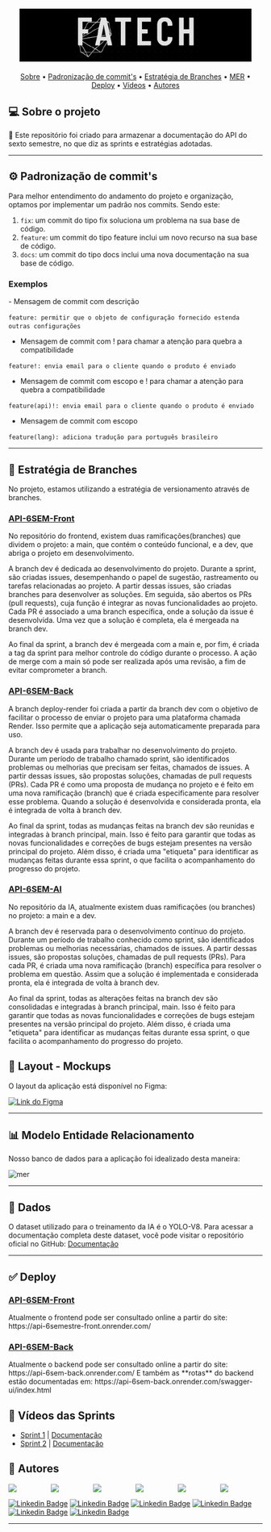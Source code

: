 <h4 align="center"> 
	<img alt="Logo Fatech" title="#Fatech" src="https://github.com/4-Fatech/API-6SEM-Front/blob/main/public/logo.png" />
</h4>
<p align="center">
	<a href="#-sobre-o-projeto">Sobre</a> •
	<a href="#-Padronização-de-commit's">Padronização de commit's</a> •
	<a href="#-Estratégia-de-Branches">Estratégia de Branches</a> •
	<a href="#-Modelo-Entidade-Relacionamento">MER</a> •
	<a href="#-Deploy">Deploy</a> •
	<a href="#-Vídeos-das-Sprints">Vídeos</a> • 
	<a href="#-Autores">Autores</a>
</p>

## 💻 Sobre o projeto

🚀 Este repositório foi criado para armazenar a documentação do API do sexto semestre, no que diz as sprints e estratégias adotadas.

---

## ⚙️ Padronização de commit's

Para melhor entendimento do andamento do projeto e organização, optamos por implementar um padrão nos commits. Sendo este:

1. ```fix```: um commit do tipo fix soluciona um problema na sua base de código.
2. ```feature```: um commit do tipo feature inclui um novo recurso na sua base de código.
3. ```docs```: um commit do tipo docs inclui uma nova documentação na sua base de código.

<h3>Exemplos</h3>
- Mensagem de commit com descrição

```feature: permitir que o objeto de configuração fornecido estenda outras configurações```

- Mensagem de commit com ! para chamar a atenção para quebra a compatibilidade
  
```feature!: envia email para o cliente quando o produto é enviado```

- Mensagem de commit com escopo e ! para chamar a atenção para quebra a compatibilidade

```feature(api)!: envia email para o cliente quando o produto é enviado```

- Mensagem de commit com escopo

```feature(lang): adiciona tradução para português brasileiro```

---

## 🌲 Estratégia de Branches
No projeto, estamos utilizando a estratégia de versionamento através de branches.

<h3><a href="https://github.com/4-Fatech/API-6SEM-Front">API-6SEM-Front</a></h3>
No repositório do frontend, existem duas ramificações(branches) que dividem o projeto: a main, que contém o conteúdo funcional, e a dev, que abriga o projeto em desenvolvimento.

A branch dev é dedicada ao desenvolvimento do projeto. Durante a sprint, são criadas issues, desempenhando o papel de sugestão, rastreamento ou tarefas relacionadas ao projeto. A partir dessas issues, são criadas branches para desenvolver as soluções. Em seguida, são abertos os PRs (pull requests), cuja função é integrar as novas funcionalidades ao projeto. Cada PR é associado a uma branch específica, onde a solução da issue é desenvolvida. Uma vez que a solução é completa, ela é mergeada na branch dev.

Ao final da sprint, a branch dev é mergeada com a main e, por fim, é criada a tag da sprint para melhor controle do código durante o processo. A ação de merge com a main só pode ser realizada após uma revisão, a fim de evitar comprometer a branch.

<h3><a href="https://github.com/4-Fatech/API-6SEM-Back">API-6SEM-Back</a></h3>
A branch deploy-render foi criada a partir da branch dev com o objetivo de facilitar o processo de enviar o projeto para uma plataforma chamada Render. Isso permite que a aplicação seja automaticamente preparada para uso.

A branch dev é usada para trabalhar no desenvolvimento do projeto. Durante um período de trabalho chamado sprint, são identificados problemas ou melhorias que precisam ser feitas, chamados de issues. A partir dessas issues, são propostas soluções, chamadas de pull requests (PRs). Cada PR é como uma proposta de mudança no projeto e é feito em uma nova ramificação (branch) que é criada especificamente para resolver esse problema. Quando a solução é desenvolvida e considerada pronta, ela é integrada de volta à branch dev.

Ao final da sprint, todas as mudanças feitas na branch dev são reunidas e integradas à branch principal, main. Isso é feito para garantir que todas as novas funcionalidades e correções de bugs estejam presentes na versão principal do projeto. Além disso, é criada uma "etiqueta" para identificar as mudanças feitas durante essa sprint, o que facilita o acompanhamento do progresso do projeto.

<h3><a href="https://github.com/4-Fatech/API-6SEM-AI">API-6SEM-AI</a></h3>
No repositório da IA, atualmente existem duas ramificações (ou branches) no projeto: a main e a dev.

A branch dev é reservada para o desenvolvimento contínuo do projeto. Durante um período de trabalho conhecido como sprint, são identificados problemas ou melhorias necessárias, chamados de issues. A partir dessas issues, são propostas soluções, chamadas de pull requests (PRs). Para cada PR, é criada uma nova ramificação (branch) específica para resolver o problema em questão. Assim que a solução é implementada e considerada pronta, ela é integrada de volta à branch dev.

Ao final da sprint, todas as alterações feitas na branch dev são consolidadas e integradas à branch principal, main. Isso é feito para garantir que todas as novas funcionalidades e correções de bugs estejam presentes na versão principal do projeto. Além disso, é criada uma "etiqueta" para identificar as mudanças feitas durante essa sprint, o que facilita o acompanhamento do progresso do projeto.

## 🎨 Layout - Mockups

O layout da aplicação está disponível no Figma:

<a href="https://www.figma.com/file/npSn8yHa7ta2qVyJdPwHPE/API-6%C2%BA?type=design&node-id=0-1&mode=design">
  <img alt="Link do Figma" src="https://img.shields.io/badge/Acessar%20Layout%20-Figma-%2304D361">
</a>

---

## 📊 Modelo Entidade Relacionamento

Nosso banco de dados para a aplicação foi idealizado desta maneira:

![mer](https://github.com/4-Fatech/API-6SEM-Docs/assets/89141910/d75d59ca-b66e-4e7d-bfc8-65d0365aebac)

---

## 💾 Dados
O dataset utilizado para o treinamento da IA é o YOLO-V8. Para acessar a documentação completa deste dataset, você pode visitar o repositório oficial no GitHub: [Documentação](https://github.com/autogyro/yolo-V8)

---

## ✅ Deploy
<h3><a href="https://github.com/4-Fatech/API-6SEM-Front">API-6SEM-Front</a></h3>
Atualmente o frontend pode ser consultado online a partir do site: https://api-6semestre-front.onrender.com/

<h3><a href="https://github.com/4-Fatech/API-6SEM-Back">API-6SEM-Back</a></h3>
Atualmente o backend pode ser consultado online a partir do site: https://api-6sem-back.onrender.com/
E também as **rotas** do backend estão documentadas em: https://api-6sem-back.onrender.com/swagger-ui/index.html

## 🎥 Vídeos das Sprints
 - [Sprint 1](https://drive.google.com/drive/folders/1Z6rl5nGkvD1bf-cNF6al9NBHzDnzO9gJ) | [Documentação](https://github.com/4-Fatech/API-6SEM-Docs/tree/main/Sprint%201#-dordefinition-of-ready)
 - [Sprint 2](https://drive.google.com/drive/folders/1B8nYwbInOF46-7qFyKalrwvfCMf-SMRP) | [Documentação](https://github.com/4-Fatech/API-6SEM-Docs/blob/main/Sprint%202/README.md#-dordefinition-of-ready)

## 🦸 Autores
<div style="display: flex; justify-content: center;align-items: center;">
 <img src="https://github.com/New-Tomorrow.png" width="100px"></img>
 <img src="https://github.com/Antonio-Barbosa.png" width="100px"></img>
 <img src="https://github.com/brunadias3.png" width="100px"></img>
 <img src="https://github.com/dsslleagion.png" width="100px"></img>
 <img src="https://github.com/Evertonrwr.png" width="100px"></img>
 <img src="https://github.com/Gabriel-Coutinho0.png" width="100px"></img>
</div>

[![Linkedin Badge](https://img.shields.io/badge/-AndréRibeiro-blue?style=flat-square&logo=Linkedin&logoColor=white&link=https://www.linkedin.com/in/andre-ramos-ribeiro-320621226/)](https://www.linkedin.com/in/andre-ramos-ribeiro-320621226/)
[![Linkedin Badge](https://img.shields.io/badge/-AntônioMarcelo-blue?style=flat-square&logo=Linkedin&logoColor=white&link=https://www.linkedin.com/in/antonio-marcelo-9a5b68181)](https://www.linkedin.com/in/antonio-marcelo-9a5b68181)
[![Linkedin Badge](https://img.shields.io/badge/-BrunaDias-blue?style=flat-square&logo=Linkedin&logoColor=white&link=www.linkedin.com/in/brunadias3)](https://www.linkedin.com/in/brunadias3)
[![Linkedin Badge](https://img.shields.io/badge/-DionísioLeão-blue?style=flat-square&logo=Linkedin&logoColor=white&link=https://www.linkedin.com/in/dionisio-samuel-dos-santos-le%C3%A3o-616848226/)](https://www.linkedin.com/in/dionisio-samuel-dos-santos-le%C3%A3o-616848226/)
[![Linkedin Badge](https://img.shields.io/badge/-EvertonRicardo-blue?style=flat-square&logo=Linkedin&logoColor=white&link=https://www.linkedin.com/in/everton-rocha-1a456b20b)](https://www.linkedin.com/in/everton-rocha-1a456b20b)
[![Linkedin Badge](https://img.shields.io/badge/-GabrielCoutinho-blue?style=flat-square&logo=Linkedin&logoColor=white&link=https://www.linkedin.com/in/gabriel-silva-b778a31aa)](https://www.linkedin.com/in/gabriel-silva-b778a31aa)

---

